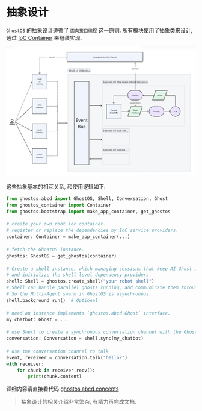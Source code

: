 # 抽象设计

`GhostOS` 的抽象设计遵循了 `面向接口编程` 这一原则. 
所有模块使用了抽象类来设计, 通过 [IoC Container](/zh-cn/concepts/ioc_container.md) 来组装实现. 

![architecture](../../assets/architecture.png)

这些抽象基本的相互关系, 和使用逻辑如下: 

```python
from ghostos.abcd import GhostOS, Shell, Conversation, Ghost
from ghostos_container import Container
from ghostos.bootstrap import make_app_container, get_ghostos

# create your own root ioc container.
# register or replace the dependencies by IoC service providers.
container: Container = make_app_container(...)

# fetch the GhostOS instance.
ghostos: GhostOS = get_ghostos(container)

# Create a shell instance, which managing sessions that keep AI Ghost inside it.
# and initialize the shell level dependency providers.
shell: Shell = ghostos.create_shell("your robot shell")
# Shell can handle parallel ghosts running, and communicate them through an EventBus.
# So the Multi-Agent swarm in GhostOS is asynchronous.
shell.background_run()  # Optional

# need an instance implements `ghostos.abcd.Ghost` interface.
my_chatbot: Ghost = ...

# use Shell to create a synchronous conversation channel with the Ghost.
conversation: Conversation = shell.sync(my_chatbot)

# use the conversation channel to talk
event, receiver = conversation.talk("hello?")
with receiver:
    for chunk in receiver.recv():
        print(chunk.content)

```


详细内容请直接看代码 [ghostos.abcd.concepts](https://github.com/ghost-in-moss/GhostOS/tree/main/libs/ghostos/ghostos/abcd/concepts.py)

> 抽象设计的相关介绍非常繁杂, 有精力再完成文档. 